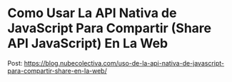# Como Usar La API Nativa de JavaScript Para Compartir (Share API JavaScript) En La Web

Post: https://blog.nubecolectiva.com/uso-de-la-api-nativa-de-javascript-para-compartir-share-en-la-web/
